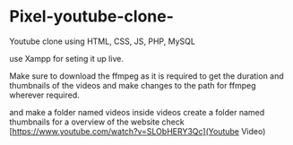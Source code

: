# Pixel-youtube-clone-
Youtube clone using HTML, CSS, JS, PHP, MySQL

use Xampp for seting it up live.

Make sure to download the ffmpeg as it is required to get the duration and thumbnails of the videos and make changes to the path for ffmpeg wherever required.

and make a folder named videos
inside videos create a folder named thumbnails
for a overview of the website check 
[https://www.youtube.com/watch?v=SLObHERY3Qc](Youtube Video)


